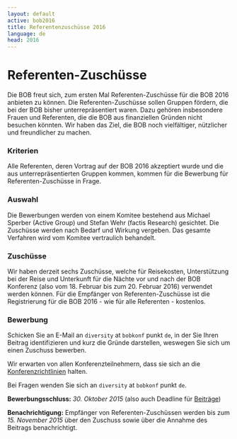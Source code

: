 ```yaml
---
layout: default
active: bob2016
title: Referentenzuschüsse 2016
language: de
head: 2016
---
```


# Referenten-Zuschüsse

Die BOB freut sich, zum ersten Mal Referenten-Zuschüsse für die BOB 2016
anbieten zu können.  Die Referenten-Zuschüsse sollen Gruppen fördern,
die bei der BOB bisher unterrepräsentiert waren.  Dazu gehören
insbesondere Frauen und Referenten, die die BOB aus finanziellen
Gründen nicht besuchen könnten.  Wir haben das Ziel, die BOB noch
vielfältiger, nützlicher und freundlicher zu machen.

### Kriterien

Alle Referenten, deren Vortrag auf der BOB 2016 akzeptiert
wurde und die aus unterrepräsentierten Gruppen kommen, kommen für die
Bewerbung für Referenten-Zuschüsse in Frage.

### Auswahl

Die Bewerbungen werden von einem Komitee bestehend aus
Michael Sperber (Active Group) und Stefan Wehr (factis Research)
gesichtet.  Die Zuschüsse werden nach Bedarf und Wirkung vergeben.
Das gesamte Verfahren wird vom Komitee vertraulich behandelt.

### Zuschüsse

Wir haben derzeit sechs Zuschüsse, welche für Reisekosten,
Unterstützung bei der Reise und Unterkunft für die Nächte vor und nach
der BOB Konferenz (also vom 18. Februar bis zum 20. Februar 2016)
verwendet werden können. Für die Empfänger von Referenten-Zuschüsse
ist die Registrierung für die BOB 2016 - wie für alle Referenten -
kostenlos.

### Bewerbung

Schicken Sie an E-Mail an `diversity` at `bobkonf` punkt `de`, in der Sie
Ihren Beitrag identifizieren und kurz die Gründe darstellen, weswegen
Sie sich um einen Zuschuss bewerben.

Wir erwarten von allen Konferenzteilnehmern, dass sie sich an die
[Konferenzrichtlinien](http://bobkonf.de/de/policies.html) halten.

Bei Fragen wenden Sie sich an `diversity` at `bobkonf` punkt `de`.

**Bewerbungsschluss:** *30. Oktober 2015* (also auch Deadline für [Beiträge](cfp.html))

**Benachrichtigung:** Empfänger von Referenten-Zuschüssen werden bis zum
*15. November 2015* über den Zuschuss sowie über die Annahme des
Beitrags benachrichtigt.

